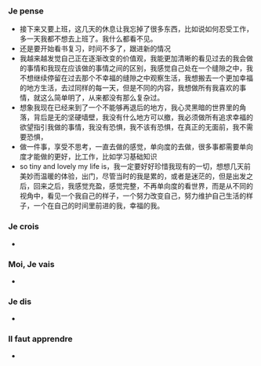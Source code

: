 ### Je pense
- 接下来又要上班，这几天的休息让我忘掉了很多东西，比如说如何忍受工作，多一天我都不想去上班了。我什么都看不见。
- 还是要开始看书复习，时间不多了，跟进新的情况
- 我越来越发觉自己正在逐渐改变的价值观，我能更加清晰的看见过去的我会做的事情和我现在应该做的事情之间的区别，我感觉自己处在一个缝隙之中，我不想继续停留在过去那个不幸福的缝隙之中观察生活，我想搬去一个更加幸福的地方生活，去过同样的每一天，但是不同的内容，我想做所有我喜欢的事情，就这么简单明了，从来都没有那么复杂过。
- 想象我现在已经来到了一个不能够再退后的地方，我心灵黑暗的世界里的角落，背后是无的坚硬墙壁，我没有什么地方可以撤，我必须做所有追求幸福的欲望指引我做的事情，我没有恐惧，我不该有恐惧，在真正的无面前，我不需要恐惧，
- 做一件事，享受不思考，一直去做的感觉，单向度的去做，很多事都需要单向度才能做的更好，比工作，比如学习基础知识
- so tiny and lovely my life is，我一定要好好珍惜我现有的一切，想想几天前美妙而温暖的体验，出门，尽管当时的我是累的，或者是迷茫的，但是出发之后，回来之后，我感觉充盈，感觉完整，不再单向度的看世界，而是从不同的视角中，看见一个我自己的样子，一个努力改变自己，努力维护自己生活的样子，一个在自己的时间里前进的我，幸福的我。

### Je crois
- 


### Moi, Je vais
- 


### Je dis
- 


### Il faut apprendre
- 